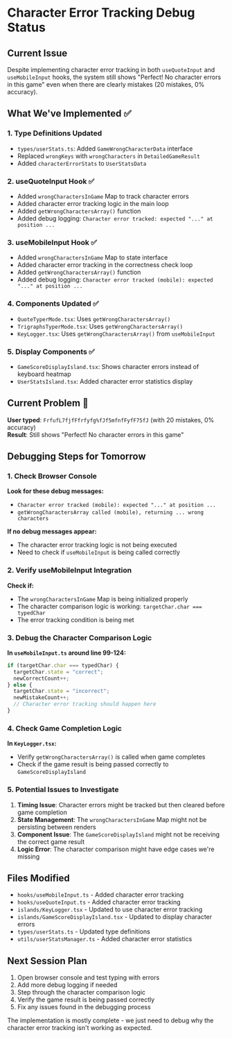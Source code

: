 # Character Error Tracking Debug Status

## Current Issue

Despite implementing character error tracking in both `useQuoteInput` and
`useMobileInput` hooks, the system still shows "Perfect! No character errors in
this game" even when there are clearly mistakes (20 mistakes, 0% accuracy).

## What We've Implemented ✅

### 1. Type Definitions Updated

- `types/userStats.ts`: Added `GameWrongCharacterData` interface
- Replaced `wrongKeys` with `wrongCharacters` in `DetailedGameResult`
- Added `characterErrorStats` to `UserStatsData`

### 2. useQuoteInput Hook ✅

- Added `wrongCharactersInGame` Map to track character errors
- Added character error tracking logic in the main loop
- Added `getWrongCharactersArray()` function
- Added debug logging: `Character error tracked: expected "..." at position ...`

### 3. useMobileInput Hook ✅

- Added `wrongCharactersInGame` Map to state interface
- Added character error tracking in the correctness check loop
- Added `getWrongCharactersArray()` function
- Added debug logging:
  `Character error tracked (mobile): expected "..." at position ...`

### 4. Components Updated ✅

- `QuoteTyperMode.tsx`: Uses `getWrongCharactersArray()`
- `TrigraphsTyperMode.tsx`: Uses `getWrongCharactersArray()`
- `KeyLogger.tsx`: Uses `getWrongCharactersArray()` from `useMobileInput`

### 5. Display Components ✅

- `GameScoreDisplayIsland.tsx`: Shows character errors instead of keyboard
  heatmap
- `UserStatsIsland.tsx`: Added character error statistics display

## Current Problem 🚨

**User typed**: `FrfufL7fjfFfrfyfg%fJf5mfnfFyfF75fJ` (with 20 mistakes, 0%
accuracy)\
**Result**: Still shows "Perfect! No character errors in this game"

## Debugging Steps for Tomorrow

### 1. Check Browser Console

**Look for these debug messages:**

- `Character error tracked (mobile): expected "..." at position ...`
- `getWrongCharactersArray called (mobile), returning ... wrong characters`

**If no debug messages appear:**

- The character error tracking logic is not being executed
- Need to check if `useMobileInput` is being called correctly

### 2. Verify useMobileInput Integration

**Check if:**

- The `wrongCharactersInGame` Map is being initialized properly
- The character comparison logic is working: `targetChar.char === typedChar`
- The error tracking condition is being met

### 3. Debug the Character Comparison Logic

**In `useMobileInput.ts` around line 99-124:**

```typescript
if (targetChar.char === typedChar) {
  targetChar.state = "correct";
  newCorrectCount++;
} else {
  targetChar.state = "incorrect";
  newMistakeCount++;
  // Character error tracking should happen here
}
```

### 4. Check Game Completion Logic

**In `KeyLogger.tsx`:**

- Verify `getWrongCharactersArray()` is called when game completes
- Check if the game result is being passed correctly to `GameScoreDisplayIsland`

### 5. Potential Issues to Investigate

1. **Timing Issue**: Character errors might be tracked but then cleared before
   game completion
2. **State Management**: The `wrongCharactersInGame` Map might not be persisting
   between renders
3. **Component Issue**: The `GameScoreDisplayIsland` might not be receiving the
   correct game result
4. **Logic Error**: The character comparison might have edge cases we're missing

## Files Modified

- `hooks/useMobileInput.ts` - Added character error tracking
- `hooks/useQuoteInput.ts` - Added character error tracking
- `islands/KeyLogger.tsx` - Updated to use character error tracking
- `islands/GameScoreDisplayIsland.tsx` - Updated to display character errors
- `types/userStats.ts` - Updated type definitions
- `utils/userStatsManager.ts` - Added character error statistics

## Next Session Plan

1. Open browser console and test typing with errors
2. Add more debug logging if needed
3. Step through the character comparison logic
4. Verify the game result is being passed correctly
5. Fix any issues found in the debugging process

The implementation is mostly complete - we just need to debug why the character
error tracking isn't working as expected.
